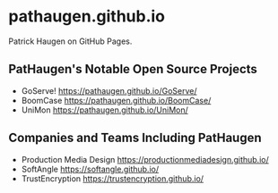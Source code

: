 
pathaugen.github.io
===================

Patrick Haugen on GitHub Pages.

PatHaugen's Notable Open Source Projects
----------------------------------------

* GoServe! <https://pathaugen.github.io/GoServe/>
* BoomCase <https://pathaugen.github.io/BoomCase/>
* UniMon <https://pathaugen.github.io/UniMon/>

Companies and Teams Including PatHaugen
---------------------------------------

* Production Media Design <https://productionmediadesign.github.io/>
* SoftAngle <https://softangle.github.io/>
* TrustEncryption <https://trustencryption.github.io/>
